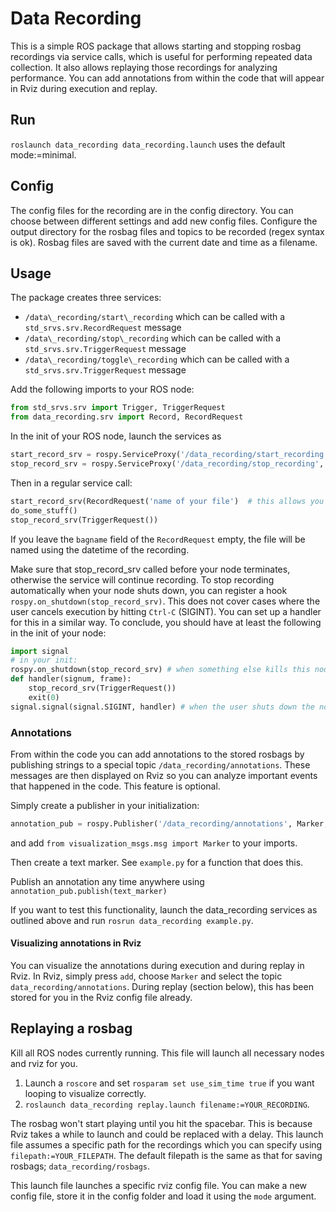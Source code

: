 # Data Recording
This is a simple ROS package that allows starting and stopping rosbag recordings via service calls, 
which is useful for performing repeated data collection. It also allows replaying those recordings for
analyzing performance. You can add annotations from within the code that will appear in Rviz during execution and replay.

## Run
`roslaunch data_recording data_recording.launch` uses the default mode:=minimal.

## Config
The config files for the recording are in the config directory. You can choose between different settings and add new config files.
Configure the output directory for the rosbag files and topics to be recorded (regex syntax is ok).
Rosbag files are saved with the current date and time as a filename.

## Usage

The package creates three services:
* `/data\_recording/start\_recording` which can be called with a `std_srvs.srv.RecordRequest` message
* `/data\_recording/stop\_recording` which can be called with a `std_srvs.srv.TriggerRequest` message
* `/data\_recording/toggle\_recording` which can be called with a `std_srvs.srv.TriggerRequest` message

Add the following imports to your ROS node:

```python
from std_srvs.srv import Trigger, TriggerRequest
from data_recording.srv import Record, RecordRequest
```

In the init of your ROS node, launch the services as
```python
start_record_srv = rospy.ServiceProxy('/data_recording/start_recording', Record)
stop_record_srv = rospy.ServiceProxy('/data_recording/stop_recording', Trigger)
```

Then in a regular service call:

```python
start_record_srv(RecordRequest('name of your file')  # this allows you to modify name based on e.g. the run
do_some_stuff()
stop_record_srv(TriggerRequest())
```

If you leave the `bagname` field of the `RecordRequest` empty, the file will be named using 
the datetime of the recording.

Make sure that stop_record_srv called before your node terminates, otherwise the service will continue recording. 
To stop recording automatically when your node shuts down, you can register a hook `rospy.on_shutdown(stop_record_srv)`. 
This does not cover cases where the user cancels execution by hitting `Ctrl-C` (SIGINT). 
You can set up a handler for this in a similar way. To conclude, you should have at least the following
in the init of your node:

```python
import signal
# in your init:
rospy.on_shutdown(stop_record_srv) # when something else kills this node
def handler(signum, frame):
    stop_record_srv(TriggerRequest())
    exit(0)
signal.signal(signal.SIGINT, handler) # when the user shuts down the node
```

### Annotations

From within the code you can add annotations to the stored rosbags by publishing 
strings to a special topic `/data_recording/annotations`. These messages are then displayed on Rviz
so you can analyze important events that happened in the code. This feature is optional.

Simply create a publisher in your initialization: 
```python
annotation_pub = rospy.Publisher('/data_recording/annotations', Marker, queue_size=10)
```
and add `from visualization_msgs.msg import Marker` to your imports.

Then create a text marker. See `example.py` for a function that does this.

Publish an annotation any time anywhere using `annotation_pub.publish(text_marker)`

If you want to test this functionality, launch the data_recording services as outlined above and
run `rosrun data_recording example.py`.

#### Visualizing annotations in Rviz

You can visualize the annotations during execution and during replay in Rviz. In Rviz, simply press `add`, choose `Marker` and select the topic `data_recording/annotations`. During replay (section below), this has been stored for you in the Rviz config file already.

## Replaying a rosbag

Kill all ROS nodes currently running. This file will launch all necessary nodes and rviz for you.

1. Launch a `roscore` and set `rosparam set use_sim_time true` if you want looping to visualize correctly.
2. `roslaunch data_recording replay.launch filename:=YOUR_RECORDING`.

The rosbag won't start playing until you hit the spacebar. This is because Rviz takes a while to launch and could be replaced with a delay.
This launch file assumes a specific path for the recordings which you can
specify using `filepath:=YOUR_FILEPATH`. The default filepath is the same as that for saving rosbags;
`data_recording/rosbags`.

This launch file launches a specific rviz config file. You can make a new config file, store it in the config folder and load it using the `mode` argument.


